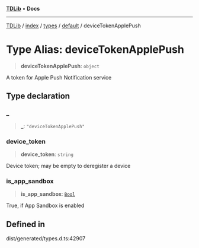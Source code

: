 [**TDLib**](../../../../../../README.md) • **Docs**

***

[TDLib](../../../../../../modules.md) / [index](../../../../../README.md) / [types](../../../README.md) / [default](../README.md) / deviceTokenApplePush

# Type Alias: deviceTokenApplePush

> **deviceTokenApplePush**: `object`

A token for Apple Push Notification service

## Type declaration

### \_

> **\_**: `"deviceTokenApplePush"`

### device\_token

> **device\_token**: `string`

Device token; may be empty to deregister a device

### is\_app\_sandbox

> **is\_app\_sandbox**: [`Bool`](Bool.md)

True, if App Sandbox is enabled

## Defined in

dist/generated/types.d.ts:42907
